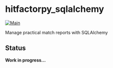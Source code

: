 # hitfactorpy_sqlalchemy

[![Main](https://github.com/cahna/hitfactorpy_sqlalchemy/actions/workflows/main.yaml/badge.svg)](https://github.com/cahna/hitfactorpy_sqlalchemy/actions/workflows/main.yaml)

Manage practical match reports with SQLAlchemy

## Status

**Work in progress...**
